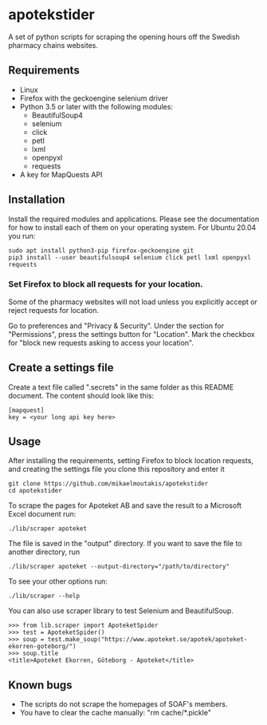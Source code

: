 # apotekstider
A set of python scripts for scraping the opening hours off the Swedish pharmacy chains websites.

## Requirements

* Linux
* Firefox with the geckoengine selenium driver
* Python 3.5 or later with the following modules:
    * BeautifulSoup4
    * selenium
    * click
    * petl
    * lxml
    * openpyxl
    * requests
* A key for MapQuests API

## Installation
Install the required modules and applications. Please see the documentation for how to install each of them on your
operating system. For Ubuntu 20.04 you run:

    sudo apt install python3-pip firefox-geckoengine git
    pip3 install --user beautifulsoup4 selenium click petl lxml openpyxl requests

###  Set Firefox to block all requests for your location.
Some of the pharmacy websites will not load unless you explicitly accept or reject requests for location.

Go to preferences and "Privacy & Security". Under the section for "Permissions", press the settings button for "Location". Mark the checkbox for "block new requests asking to access your location".

## Create a settings file
Create a text file called ".secrets" in the same folder as this README document.
The content should look like this:

    [mapquest]
    key = <your long api key here>


## Usage
After installing the requirements, setting Firefox to block location requests, and creating the settings file you clone this repository and enter it

    git clone https://github.com/mikaelmoutakis/apotekstider
    cd apotekstider

To scrape the pages for Apoteket AB and save the result to a Microsoft Excel document run:

    ./lib/scraper apoteket

The file is saved in the "output" directory. If you want to save the file to another directory, run

    ./lib/scraper apoteket --output-directory="/path/to/directory"

To see your other options run:

    ./lib/scraper --help

You  can also use scraper library to test Selenium and BeautifulSoup.

    >>> from lib.scraper import ApoteketSpider
    >>> test = ApoteketSpider()
    >>> soup = test.make_soup("https://www.apoteket.se/apotek/apoteket-ekorren-goteborg/")
    >>> soup.title
    <title>Apoteket Ekorren, Göteborg - Apoteket</title>


## Known bugs
* The scripts do not scrape the homepages of SOAF's members.
* You have to clear the cache manually: "rm cache/*.pickle"
